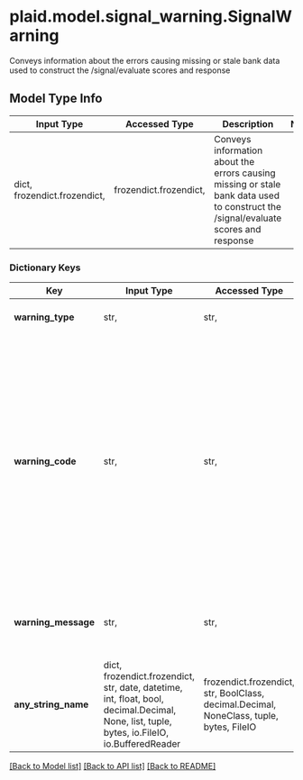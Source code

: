 # plaid.model.signal_warning.SignalWarning

Conveys information about the errors causing missing or stale bank data used to construct the /signal/evaluate scores and response

## Model Type Info
Input Type | Accessed Type | Description | Notes
------------ | ------------- | ------------- | -------------
dict, frozendict.frozendict,  | frozendict.frozendict,  | Conveys information about the errors causing missing or stale bank data used to construct the /signal/evaluate scores and response | 

### Dictionary Keys
Key | Input Type | Accessed Type | Description | Notes
------------ | ------------- | ------------- | ------------- | -------------
**warning_type** | str,  | str,  | A broad categorization of the warning. Safe for programmatic use. | [optional] 
**warning_code** | str,  | str,  | The warning code identifies a specific kind of warning that pertains to the error causing bank data to be missing. Safe for programmatic use. For more details on warning codes, please refer to Plaid standard error codes documentation. In case you receive the &#x60;ITEM_LOGIN_REQUIRED&#x60; warning, we recommend re-authenticating your user by implementing Link&#x27;s update mode. This will guide your user to fix their credentials, allowing Plaid to start fetching data again for future Signal requests. | [optional] 
**warning_message** | str,  | str,  | A developer-friendly representation of the warning type. This may change over time and is not safe for programmatic use. | [optional] 
**any_string_name** | dict, frozendict.frozendict, str, date, datetime, int, float, bool, decimal.Decimal, None, list, tuple, bytes, io.FileIO, io.BufferedReader | frozendict.frozendict, str, BoolClass, decimal.Decimal, NoneClass, tuple, bytes, FileIO | any string name can be used but the value must be the correct type | [optional]

[[Back to Model list]](../../README.md#documentation-for-models) [[Back to API list]](../../README.md#documentation-for-api-endpoints) [[Back to README]](../../README.md)

